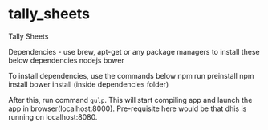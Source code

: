 # tally_sheets
Tally Sheets

Dependencies - use brew, apt-get or any package managers to install these below dependencies
nodejs
bower


To install dependencies, use the commands below
npm run preinstall
npm install
bower install (inside dependencies folder)


After this, run command `gulp`. This will start compiling app and launch the app in browser(localhost:8000). Pre-requisite here
would be that dhis is running on localhost:8080.